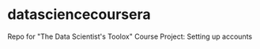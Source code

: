 datasciencecoursera
===================

Repo for "The Data Scientist's Toolox" Course Project: Setting up accounts
